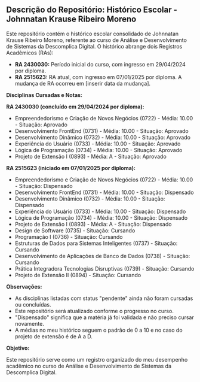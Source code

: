 ## Descrição do Repositório: Histórico Escolar - Johnnatan Krause Ribeiro Moreno

Este repositório contém o histórico escolar consolidado de Johnnatan Krause Ribeiro Moreno, referente ao curso de Análise e Desenvolvimento de Sistemas da Descomplica Digital. O histórico abrange dois Registros Acadêmicos (RAs):

*   **RA 2430030:** Período inicial do curso, com ingresso em 29/04/2024 por diploma.
*   **RA 2515623:** RA atual, com ingresso em 07/01/2025 por diploma. A mudança de RA ocorreu em [inserir data da mudança].

**Disciplinas Cursadas e Notas:**

**RA 2430030 (concluído em 29/04/2024 por diploma):**

*   Empreendedorismo e Criação de Novos Negócios (0722) - Média: 10.00 - Situação: Aprovado
*   Desenvolvimento FrontEnd (0731) - Média: 10.00 - Situação: Aprovado
*   Desenvolvimento Dinâmico (0732) - Média: 10.00 - Situação: Aprovado
*   Experiência do Usuário (0733) - Média: 10.00 - Situação: Aprovado
*   Lógica de Programação (0734) - Média: 10.00 - Situação: Aprovado
*   Projeto de Extensão I (0893) - Média: A - Situação: Aprovado

**RA 2515623 (iniciado em 07/01/2025 por diploma):**

*   Empreendedorismo e Criação de Novos Negócios (0722) - Média: 10.00 - Situação: Dispensado
*   Desenvolvimento FrontEnd (0731) - Média: 10.00 - Situação: Dispensado
*   Desenvolvimento Dinâmico (0732) - Média: 10.00 - Situação: Dispensado
*   Experiência do Usuário (0733) - Média: 10.00 - Situação: Dispensado
*   Lógica de Programação (0734) - Média: 10.00 - Situação: Dispensado
*   Projeto de Extensão I (0893) - Média: A - Situação: Dispensado
*   Design de Software (0735) - Situação: Cursando
*   Programação I (0736) - Situação: Cursando
*   Estruturas de Dados para Sistemas Inteligentes (0737) - Situação: Cursando
*   Desenvolvimento de Aplicações de Banco de Dados (0738) - Situação: Cursando
*   Prática Integradora Tecnologias Disruptivas (0739) - Situação: Cursando
*   Projeto de Extensão II (0894) - Situação: Cursando

**Observações:**

*   As disciplinas listadas com status "pendente" ainda não foram cursadas ou concluídas.
*   Este repositório será atualizado conforme o progresso no curso.
*   "Dispensado" significa que a matéria já foi validada e não preciso cursar novamente.
*   A médias no meu histórico seguem o padrão de 0 a 10 e no caso do projeto de extensão é de A a D.

**Objetivo:**

Este repositório serve como um registro organizado do meu desempenho acadêmico no curso de Análise e Desenvolvimento de Sistemas da Descomplica Digital.

